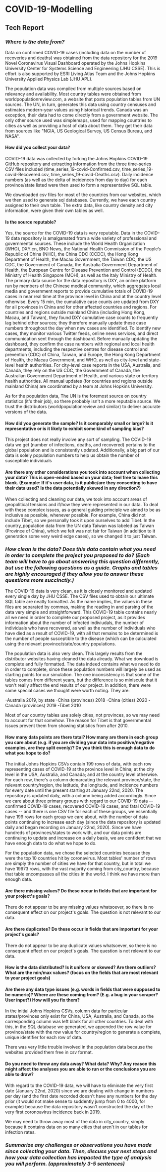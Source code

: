 # COVID-19-Modelling


## Tech Report
### *Where is the data from?*

Data on confirmed COVID-19 cases (including data on the number of recoveries and deaths) was obtained from the data repository for the 2019 Novel Coronavirus Visual Dashboard operated by the Johns Hopkins University Center for Systems Science and Engineering (JHU CSSE). This is effort is also supported by ESRI Living Atlas Team and the Johns Hopkins University Applied Physics Lab (JHU APL).

The population data was compiled from multiple sources based on relevancy and availability. Most country tables were obtained from worldpopulationreview.com, a website that posts population tables from UN sources. The UN, in turn, generates this data using country censuses and estimates modern-year values using historical trends. Canada was an exception, their data had to come directly from a government website. The only other source used was simplemaps, used for mapping countries to cities as well as providing a host of data about them. They get their data from sources like "NGIA, US Geological Survey, US Census Bureau, and NASA". 

#### How did you collect your data?

COVID-19 data was collected by forking the Johns Hopkins COVID-19 GitHub repository and extracting information from the three time-series CSV files included (time_series_19-covid-Confirmed.csv, time_series_19-covid-Recovered.csv, time_series_19-covid-Deaths.csv). Daily incidence numbers (as well as the delta of incidences from day to day) for each province/state listed were then used to form a representative SQL table.

We downloaded csv files for most of the countries from our websites, which we then used to generate sql databases. Currently, we have each country assigned to their own table. The extra data, like country density and city information, were given their own tables as well. 

#### Is the source reputable?

Yes, the source for the COVID-19 data is very reputable. Data in the COVID-19 data repository is amalgamated from a wide variety of professional and governmental sources. These include the World Health Organization (WHO), DXY.cn, BNO News, the National Health Commission of the People’s Republic of China (NHC), the China CDC (CCDC), the Hong Kong Department of Health, the Macau Government, the Taiwan CDC, the US CDC, the Government of Canada, the Australia Government Department of Health, the European Centre for Disease Prevention and Control (ECDC), the Ministry of Health Singapore (MOH), as well as the Italy Ministry of Health. The primary data source for the data repository is DXY, an online platform run by members of the Chinese medical community, which aggregates local media and government reports to provide cumulative totals of COVID-19 cases in near real time at the province level in China and at the country level otherwise. Every 15 min, the cumulative case counts are updated from DXY for all provinces in China and for other affected countries and regions. For countries and regions outside mainland China (including Hong Kong, Macau, and Taiwan), they found DXY cumulative case counts to frequently lag behind other sources; they therefore manually update these case numbers throughout the day when new cases are identified. To identify new cases, they monitor various Twitter feeds, online news services, and direct communication sent through the dashboard. Before manually updating the dashboard, they confirm the case numbers with regional and local health departments, including the respective centres for disease control and prevention (CDC) of China, Taiwan, and Europe, the Hong Kong Department of Health, the Macau Government, and WHO, as well as city-level and state-level health authorities. For city-level case reports in the USA, Australia, and Canada, they rely on the US CDC, the Government of Canada, the Australian Government Department of Health, and various state or territory health authorities. All manual updates (for countries and regions outside mainland China) are coordinated by a team at Johns Hopkins University.

As for the population data, The UN is the foremost source on country statistics (it's their job), so there probably isn't a more reputable source. We trust the distributors (worldpopulationreview and similar) to deliver accurate versions of the data. 

#### How did you generate the sample? Is it comparably small or large? Is it representative or is it likely to exhibit some kind of sampling bias?

This project does not really involve any sort of sampling. The COVID-19 data we get (number of infections, deaths, and recovered) pertains to the global population and is consistently updated. Additionally, a big part of our data is solely population numbers to help us obtain the number of susceptible individuals 

#### Are there any other considerations you took into account when collecting your data? This is open-ended based on your data; feel free to leave this blank. (Example: If it's user data, is it public/are they consenting to have their data used? Is the data potentially skewed in any direction?)

When collecting and cleaning our data, we took into account areas of geopolitical tensions and if/how they were represented in our data. To deal with these complex issues, as a general guiding principle we aimed to be as inclusive as possible, whenever possible. For example, China did not include Tibet, so we personally took it upon ourselves to add Tibet. In the country_population data from the UN data Taiwan was labeled as Taiwan (Province of China), which we felt was not fair for Taiwan (in addition to it generation some very weird edge cases), so we changed it to just Taiwan.

### *How clean is the data? Does this data contain what you need in order to complete the project you proposed to do? (Each team will have to go about answering this question differently, but use the following questions as a guide. Graphs and tables are highly encouraged if they allow you to answer these questions more succinctly.)*

The COVID-19 data is very clean, as it is closely monitored and updated every single day by JHU CSSE. The CSV files used to obtain our ultimate SQL table are neatly formatted. As the name implies, the values in these files are separated by commas, making the reading in and parsing of the data very simple and straightforward. This COVID-19 table contains nearly all we need in order to complete our proposed project, as it provides information about the number of infected indiviudals, the number of individuals who have recovered, as well as the number of individuals who have died as a result of COVID-19, with all that remains to be determined is the number of people susceptible to the disease (which can be calculated using the relevant province/state/country populations.

The population data is also very clean. This largely results from the distributor websites having cleaned the data already. What we download is complete and fully formatted. The data indeed contains what we need to do in order to complete, since these population numbers will largely be used as starting points for our simulation. The one inconsistency is that some of the tables comes from different years, but the difference is so miniscule that it won't really affect the end results of our project. In addition, there were some special cases 
we thought were worth noting. They are: 

-Australia 2019, by state
-China (provinces) 2018
-China (cities) 2020
-Canada (provinces) 2019
-Tibet 2010

Most of our country tables use solely cities, not provinces, so we may need to account for that somehow. The reason for Tibet is that governmental issues prevent them from showing statistics from after 2010. 

#### How many data points are there total? How many are there in each group you care about (e.g. if you are dividing your data into positive/negative examples, are they split evenly)? Do you think this is enough data to do what you hope to do?

The initial Johns Hopkins CSVs contain 199 rows of data, with each row representing cases of COVID-19 at the province level in China; at the city level in the USA, Australia, and Canada; and at the country level otherwise. For each row, there's a column demarcating the relevant province/state, the relevant country/region, the latitude, the longitude, and incidence numbers for every date until the present starting at January 22nd, 2020. The repository is updated daily, with a column being added accordingly. Since we care about three primary groups with regard to our COVID-19 data -- confirmed COVID-19 cases, recovered COVID-19 cases, and fatal COVID-19 cases -- and there is one CSV file for each of these groups, we essentially have 199 rows for each group we care about, with the number of data points continuing to increase each day (since the data repository is updated daily and began recording on January 22nd, 2020). Since we have hundreds of provinces/states to work with, and our data points are continuing to update and increase on a daily basis, we are confident that we have enough data to do what we hope to do.

For the population data, we chose the selected countries because they were the top 10 countries hit by coronavirus. Most tables' number of rows are simply the number of cities we have for that country, but in total we have 19973 rows, with the vast majority coming from city_country, because that table encompasses all the cities in the world. I think we have more than enough data. 

#### Are there missing values? Do these occur in fields that are important for your project's goals?

There do not appear to be any missing values whatsoever, so there is no consequent effect on our project's goals. The question is not relevant to our data. 

#### Are there duplicates? Do these occur in fields that are important for your project's goals?

There do not appear to be any duplicate values whatsoever, so there is no consequent effect on our project's goals. The question is not relevant to our data. 

#### How is the data distributed? Is it uniform or skewed? Are there outliers? What are the min/max values? (focus on the fields that are most relevant to your project goals)

#### Are there any data type issues (e.g. words in fields that were supposed to be numeric)? Where are these coming from? (E.g. a bug in your scraper? User input?) How will you fix them?

In the initial Johns Hopkins CSVs, column data for particular states/provinces only exist for China, USA, Australia, and Canada, so the corresponding column was left blank for all other countries. To deal with this, in the SQL database we generated, we appended the row value for province/state with the row value for country/region to generate a complete, unique identifier for each row of data.

There was very little trouble involved in the population data because the websites provided them free in csv format. 

#### Do you need to throw any data away? What data? Why? Any reason this might affect the analyses you are able to run or the conclusions you are able to draw?

With regard to the COVID-19 data, we will have to eliminate the very first date (January 22nd, 2020) since we are dealing with change in numbers per day (and the first date recorded doesn't have any numbers for the day prior (it would not make sense to suddently jump from 0 to 4000, for example) because the data repository wasn't constructed the day of the very first coronoavirus incidence back in 2019.

We may need to throw away most of the data in city_country, simply because it contains data on so many cities that aren't in our tables for infection rates. 

### *Summarize any challenges or observations you have made since collecting your data. Then, discuss your next steps and how your data collection has impacted the type of analysis you will perform. (approximately 3-5 sentences)*


